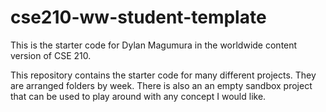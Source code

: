 # cse210-ww-student-template
This is the starter code for Dylan Magumura in the worldwide content version of CSE 210.

This repository contains the starter code for many different projects. They are arranged folders by week. There is also an an empty sandbox project that can be used to play around with any concept I would like.
